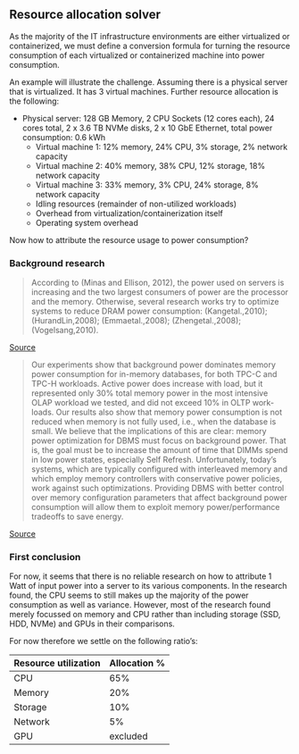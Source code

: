 ## Resource allocation solver

As the majority of the IT infrastructure environments are either virtualized or containerized, we must define a conversion formula for turning the resource consumption of each virtualized or containerized machine into power consumption. 

An example will illustrate the challenge. Assuming there is a physical server that is virtualized. It has 3 virtual machines. Further resource allocation is the following:

- Physical server: 128 GB Memory, 2 CPU Sockets (12 cores each), 24 cores total, 2 x 3.6 TB NVMe disks, 2 x 10 GbE Ethernet, total power consumption: 0.6 kWh
    - Virtual machine 1: 12% memory, 24% CPU, 3% storage, 2% network capacity
    - Virtual machine 2: 40% memory, 38% CPU, 12% storage, 18% network capacity
    - Virtual machine 3: 33% memory, 3% CPU, 24% storage, 8% network capacity
    - Idling resources (remainder of non-utilized workloads)
    - Overhead from virtualization/containerization itself
    - Operating system overhead

Now how to attribute the resource usage to power consumption?

### Background research

> According to (Minas and Ellison, 2012), the power used on servers is increasing and the two largest consumers of power are the processor and the memory. Otherwise, several research works try to optimize systems to reduce DRAM power consumption: (Kangetal.,2010);(HurandLin,2008); (Emmaetal.,2008); (Zhengetal.,2008); (Vogelsang,2010).
 
[Source](https://hal.archives-ouvertes.fr/hal-01314070/document)

> Our experiments show that background power dominates memory power consumption for in-memory databases, for both TPC-C and TPC-H workloads. Active power does increase with load, but it represented only 30% total memory power in the most intensive OLAP workload we tested, and did not exceed 10% in OLTP work- loads. Our results also show that memory power consumption is not reduced when memory is not fully used, i.e., when the database is small. 
> We believe that the implications of this are clear: memory power optimization for DBMS must focus on background power. That is, the goal must be to increase the amount of time that DIMMs spend in low power states, especially Self Refresh. Unfortunately, today’s systems, which are typically configured with interleaved memory and which employ memory controllers with conservative power policies, work against such optimizations. Providing DBMS with better control over memory configuration parameters that affect background power consumption will allow them to exploit memory power/performance tradeoffs to save energy.

[Source](https://mydataball.com/wp-content/uploads/2018/10/DAMON17-MemPower.pdf)

### First conclusion

For now, it seems that there is no reliable research on how to attribute 1 Watt of input power into a server to its various components. In the research found, the CPU seems to still makes up the majority of the power consumption as well as variance. However, most of the research found merely focussed on memory and CPU rather than including storage (SSD, HDD, NVMe) and GPUs in their comparisons.

For now therefore we settle on the following ratio’s:

| Resource utilization | Allocation % |
| --- | --- |
| CPU | 65% |
| Memory | 20% |
| Storage | 10% |
| Network | 5% |
| GPU | excluded |
